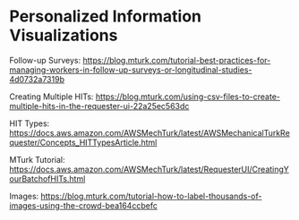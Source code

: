 # Personalized Information Visualizations

Follow-up Surveys: 
https://blog.mturk.com/tutorial-best-practices-for-managing-workers-in-follow-up-surveys-or-longitudinal-studies-4d0732a7319b

Creating Multiple HITs: 
https://blog.mturk.com/using-csv-files-to-create-multiple-hits-in-the-requester-ui-22a25ec563dc

HIT Types: 
https://docs.aws.amazon.com/AWSMechTurk/latest/AWSMechanicalTurkRequester/Concepts_HITTypesArticle.html

MTurk Tutorial: 
https://docs.aws.amazon.com/AWSMechTurk/latest/RequesterUI/CreatingYourBatchofHITs.html 

Images:
https://blog.mturk.com/tutorial-how-to-label-thousands-of-images-using-the-crowd-bea164ccbefc
